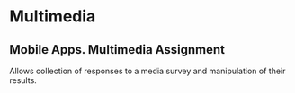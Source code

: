 Multimedia
==========

Mobile Apps. Multimedia Assignment
--

Allows collection of responses to a media survey and manipulation of their results.
